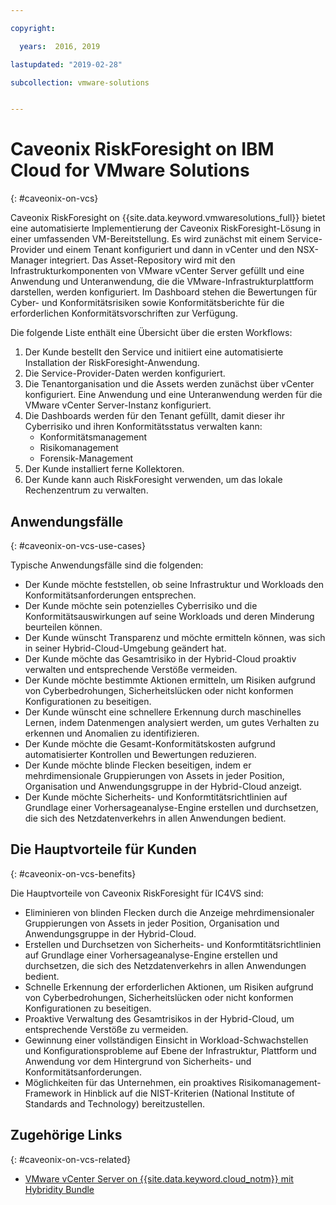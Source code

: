 ```yaml
---

copyright:

  years:  2016, 2019

lastupdated: "2019-02-28"

subcollection: vmware-solutions


---
```


# Caveonix RiskForesight on IBM Cloud for VMware Solutions
{: #caveonix-on-vcs}

Caveonix RiskForesight on {{site.data.keyword.vmwaresolutions_full}} bietet eine automatisierte Implementierung der Caveonix RiskForesight-Lösung in einer umfassenden VM-Bereitstellung. Es wird zunächst mit einem Service-Provider und einem Tenant konfiguriert und dann in vCenter und den NSX-Manager integriert. Das Asset-Repository wird mit den Infrastrukturkomponenten von VMware vCenter Server gefüllt und eine Anwendung und Unteranwendung, die die VMware-Infrastrukturplattform darstellen, werden konfiguriert. Im Dashboard stehen die Bewertungen für Cyber- und Konformitätsrisiken sowie Konformitätsberichte für die erforderlichen Konformitätsvorschriften zur Verfügung.

Die folgende Liste enthält eine Übersicht über die ersten Workflows:
1.	Der Kunde bestellt den Service und initiiert eine automatisierte Installation der RiskForesight-Anwendung.
2.	Die Service-Provider-Daten werden konfiguriert.
3.	Die Tenantorganisation und die Assets werden zunächst über vCenter konfiguriert. Eine Anwendung und eine Unteranwendung werden für die VMware vCenter Server-Instanz konfiguriert.
4.	Die Dashboards werden für den Tenant gefüllt, damit dieser ihr Cyberrisiko und ihren Konformitätsstatus verwalten kann:
    - Konformitätsmanagement
    - Risikomanagement
    - Forensik-Management
5.	Der Kunde installiert ferne Kollektoren.
6.	Der Kunde kann auch RiskForesight verwenden, um das lokale Rechenzentrum zu verwalten.


## Anwendungsfälle
{: #caveonix-on-vcs-use-cases}

Typische Anwendungsfälle sind die folgenden:
- Der Kunde möchte feststellen, ob seine Infrastruktur und Workloads den Konformitätsanforderungen entsprechen.
-	Der Kunde möchte sein potenzielles Cyberrisiko und die Konformitätsauswirkungen auf seine Workloads und deren Minderung beurteilen können.
-	Der Kunde wünscht Transparenz und möchte ermitteln können, was sich in seiner Hybrid-Cloud-Umgebung geändert hat.
-	Der Kunde möchte das Gesamtrisiko in der Hybrid-Cloud proaktiv verwalten und entsprechende Verstöße vermeiden.
-	Der Kunde möchte bestimmte Aktionen ermitteln, um Risiken aufgrund von Cyberbedrohungen, Sicherheitslücken oder nicht konformen Konfigurationen zu beseitigen.
-	Der Kunde wünscht eine schnellere Erkennung durch maschinelles Lernen, indem Datenmengen analysiert werden, um gutes Verhalten zu erkennen und Anomalien zu identifizieren.
-	Der Kunde möchte die Gesamt-Konformitätskosten aufgrund automatisierter Kontrollen und Bewertungen reduzieren.
-	Der Kunde möchte blinde Flecken beseitigen, indem er mehrdimensionale Gruppierungen von Assets in jeder Position, Organisation und Anwendungsgruppe in der Hybrid-Cloud anzeigt.
-	Der Kunde möchte Sicherheits- und Konformtitätsrichtlinien auf Grundlage einer Vorhersageanalyse-Engine erstellen und durchsetzen, die sich des Netzdatenverkehrs in allen Anwendungen bedient.

## Die Hauptvorteile für Kunden
{: #caveonix-on-vcs-benefits}

Die Hauptvorteile von Caveonix RiskForesight für IC4VS sind:
-	Eliminieren von blinden Flecken durch die Anzeige mehrdimensionaler Gruppierungen von Assets in jeder Position, Organisation und Anwendungsgruppe in der Hybrid-Cloud.
-	Erstellen und Durchsetzen von Sicherheits- und Konformtitätsrichtlinien auf Grundlage einer Vorhersageanalyse-Engine erstellen und durchsetzen, die sich des Netzdatenverkehrs in allen Anwendungen bedient.
-	Schnelle Erkennung der erforderlichen Aktionen, um Risiken aufgrund von Cyberbedrohungen, Sicherheitslücken oder nicht konformen Konfigurationen zu beseitigen.
-	Proaktive Verwaltung des Gesamtrisikos in der Hybrid-Cloud, um entsprechende Verstöße zu vermeiden.
-	Gewinnung einer vollständigen Einsicht in Workload-Schwachstellen und Konfigurationsprobleme auf Ebene der Infrastruktur, Plattform und Anwendung vor dem Hintergrund von Sicherheits- und Konformitätsanforderungen.
-	Möglichkeiten für das Unternehmen, ein proaktives Risikomanagement-Framework in Hinblick auf die NIST-Kriterien (National Institute of Standards and Technology) bereitzustellen.

## Zugehörige Links
{: #caveonix-on-vcs-related}

*   [VMware vCenter Server on {{site.data.keyword.cloud_notm}} mit Hybridity Bundle](/docs/services/vmwaresolutions/archiref/vcs?topic=vmware-solutions-vcs-hybridity-intro)
